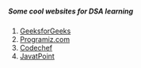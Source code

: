##### Some cool websites for DSA learning 

1. [GeeksforGeeks](https://www.geeksforgeeks.org/data-structures/)<br>
2. [Programiz.com](https://www.programiz.com/dsa)<br>
3. [Codechef](https://www.codechef.com/certification/data-structures-and-algorithms/prepare)
4. [JavatPoint](https://www.javatpoint.com/data-structure-tutorial)
